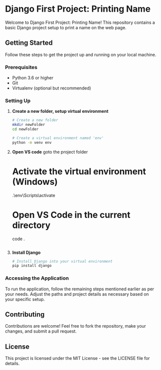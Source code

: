 # Django First Project: Printing Name

Welcome to Django First Project: Printing Name! This repository contains a basic Django project setup to print a name on the web page.

## Getting Started

Follow these steps to get the project up and running on your local machine.

### Prerequisites

- Python 3.6 or higher
- Git
- Virtualenv (optional but recommended)

### Setting Up

1. **Create a new folder, setup virtual environment**

    ```bash
    # Create a new folder
    mkdir newFolder
    cd newFolder

    # Create a virtual environment named 'env'
    python -m venv env
    ```

2. **Open VS code**
   goto the project folder
    # Activate the virtual environment (Windows)
    .\env\Scripts\activate

    # Open VS Code in the current directory
    code .
    ```

2. **Install Django**

    ```bash
    # Install Django into your virtual environment
    pip install django
    ```

### Accessing the Application

To run the application, follow the remaining steps mentioned earlier as per your needs. Adjust the paths and project details as necessary based on your specific setup.

## Contributing

Contributions are welcome! Feel free to fork the repository, make your changes, and submit a pull request.

## License

This project is licensed under the MIT License - see the LICENSE file for details.

